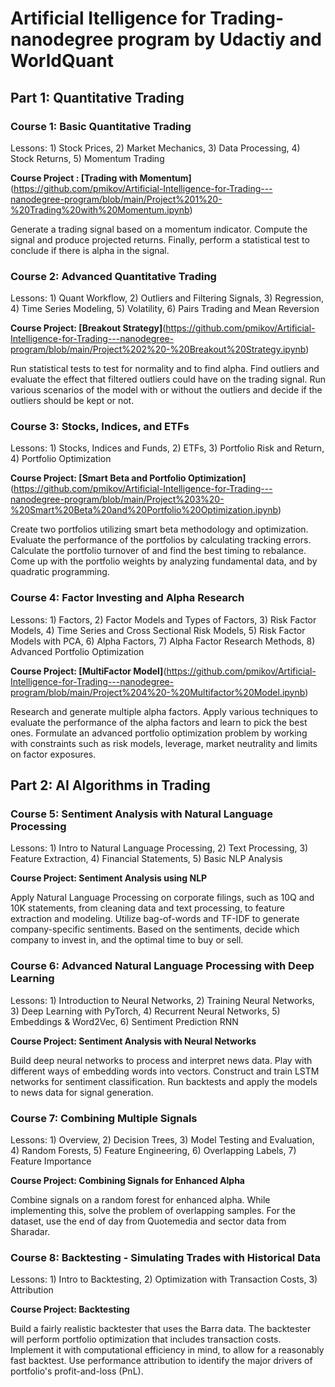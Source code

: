 # Artificial Itelligence for Trading- nanodegree program by Udactiy and WorldQuant

## Part 1: Quantitative Trading 

### Course 1: Basic Quantitative Trading
Lessons: 1) Stock Prices, 2) Market Mechanics, 3) Data Processing, 4) Stock Returns, 5) Momentum Trading

**Course Project : [Trading with Momentum]**(https://github.com/pmikov/Artificial-Intelligence-for-Trading---nanodegree-program/blob/main/Project%201%20-%20Trading%20with%20Momentum.ipynb)

Generate a trading signal based on a momentum indicator. Compute the signal and produce projected returns. Finally, perform a statistical test to conclude if there is alpha in the signal.

### Course 2: Advanced Quantitative Trading
Lessons: 1) Quant Workflow, 2) Outliers and Filtering Signals, 3) Regression, 4) Time Series Modeling, 5) Volatility, 6) Pairs Trading and Mean Reversion

**Course Project: [Breakout Strategy]**(https://github.com/pmikov/Artificial-Intelligence-for-Trading---nanodegree-program/blob/main/Project%202%20-%20Breakout%20Strategy.ipynb)

Run statistical tests to test for normality and to find alpha. Find outliers and evaluate the effect that filtered outliers could have on the trading signal. Run various scenarios of the model with or without the outliers and decide if the outliers should be kept or not.

### Course 3: Stocks, Indices, and ETFs
Lessons: 1) Stocks, Indices and Funds, 2) ETFs, 3) Portfolio Risk and Return, 4) Portfolio Optimization

**Course Project: [Smart Beta and Portfolio Optimization]**(https://github.com/pmikov/Artificial-Intelligence-for-Trading---nanodegree-program/blob/main/Project%203%20-%20Smart%20Beta%20and%20Portfolio%20Optimization.ipynb)

Create two portfolios utilizing smart beta methodology and optimization. Evaluate the performance of the portfolios by calculating tracking errors. Calculate the portfolio turnover of and find the best timing to rebalance. Come up with the portfolio weights by analyzing fundamental data, and by quadratic programming.

### Course 4: Factor Investing and Alpha Research
Lessons: 1) Factors, 2) Factor Models and Types of Factors, 3) Risk Factor Models, 4) Time Series and Cross Sectional Risk Models, 5) Risk Factor Models with PCA, 6) Alpha Factors, 7) Alpha Factor Research Methods, 8) Advanced Portfolio Optimization

**Course Project: [MultiFactor Model]**(https://github.com/pmikov/Artificial-Intelligence-for-Trading---nanodegree-program/blob/main/Project%204%20-%20Multifactor%20Model.ipynb)

Research and generate multiple alpha factors. Apply various techniques to evaluate the performance of the alpha factors and learn to pick the best ones. Formulate an advanced portfolio optimization problem by working with constraints such as risk models, leverage, market neutrality and limits on factor exposures.

## Part 2: AI Algorithms in Trading

### Course 5: Sentiment Analysis with Natural Language Processing
Lessons: 1) Intro to Natural Language Processing, 2) Text Processing, 3) Feature Extraction, 4) Financial Statements, 5) Basic NLP Analysis

**Course Project: Sentiment Analysis using NLP**

Apply Natural Language Processing on corporate filings, such as 10Q and 10K statements, from cleaning data and text processing, to feature extraction and modeling. Utilize bag-of-words and TF-IDF to generate company-specific sentiments. Based on the sentiments, decide which company to invest in, and the optimal time to buy or sell.

### Course 6: Advanced Natural Language Processing with Deep Learning
Lessons: 1) Introduction to Neural Networks, 2) Training Neural Networks, 3) Deep Learning with PyTorch, 4) Recurrent Neural Networks, 5) Embeddings & Word2Vec, 6) Sentiment Prediction RNN

**Course Project: Sentiment Analysis with Neural Networks**

Build deep neural networks to process and interpret news data. Play with different ways of embedding words into vectors. Construct and train LSTM networks for sentiment classification. Run backtests and apply the models to news data for signal generation.

### Course 7: Combining Multiple Signals
Lessons: 1) Overview, 2) Decision Trees, 3) Model Testing and Evaluation, 4) Random Forests, 5) Feature Engineering, 6) Overlapping Labels, 7) Feature Importance

**Course Project: Combining Signals for Enhanced Alpha**

Combine signals on a random forest for enhanced alpha. While implementing this, solve the problem of overlapping samples. For the dataset, use the end of day from Quotemedia and sector data from Sharadar.

### Course 8: Backtesting - Simulating Trades with Historical Data
Lessons: 1) Intro to Backtesting, 2) Optimization with Transaction Costs, 3) Attribution

**Course Project: Backtesting**

Build a fairly realistic backtester that uses the Barra data. The backtester will perform portfolio optimization that includes transaction costs. Implement it with computational efficiency in mind, to allow for a reasonably fast backtest. Use performance attribution to identify the major drivers of portfolio's profit-and-loss (PnL).
